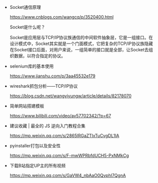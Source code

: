 - Socket通信原理

  https://www.cnblogs.com/wangcq/p/3520400.html

  Socket是什么呢？

  Socket是应用层与TCP/IP协议族通信的中间软件抽象层，它是一组接口。在设计模式中，Socket其实就是一个门面模式，它把复杂的TCP/IP协议族隐藏在Socket接口后面，对用户来说，一组简单的接口就是全部，让Socket去组织数据，以符合指定的协议。

- selenium库的基本使用

  https://www.jianshu.com/p/3aa45532e179

- wireshark抓包分析——TCP/IP协议

  https://blog.csdn.net/wangyiyungw/article/details/82178070

- 简单网站搭建模板

  https://www.bilibili.com/video/av57702342/?p=67

- 建议收藏 | 最全的 JS 逆向入门教程合集

  https://mp.weixin.qq.com/s/2865lRGaZTIxTuCvgDL1IA

- pyinstaller打包以及安全性

  https://mp.weixin.qq.com/s/F-mwWPRbfdUCH5-PxNMkCg

- 下载B站指定UP主的所有视频

  https://mp.weixin.qq.com/s/GaVW4_nbAaO0QvphI7QgnA